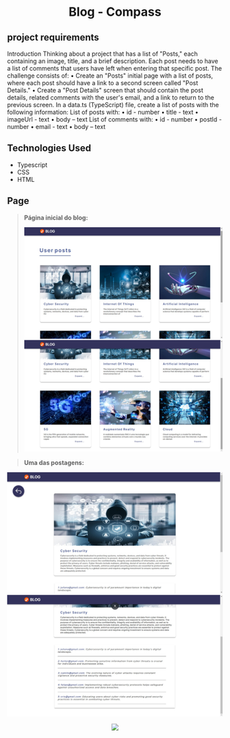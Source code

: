 <h1 align="center"> Blog - Compass </h1>

## project requirements

Introduction
Thinking about a project that has a list of "Posts," each containing an image, title, and
a brief description. Each post needs to have a list of comments that users have left
when entering that specific post.
The challenge consists of:
• Create an "Posts" initial page with a list of posts, where each post should have
a link to a second screen called "Post Details."
• Create a "Post Details" screen that should contain the post details, related
comments with the user's email, and a link to return to the previous screen.
In a data.ts (TypeScript) file, create a list of posts with the following information:
List of posts with:
• id - number
• title - text
• imageUrl - text
• body – text
List of comments with:
• id - number
• postId - number
• email - text
• body – text

## Technologies Used

- Typescript
- CSS
- HTML

## Page

> <strong> Página inicial do blog: <strong>
>
> <img src="/readme/pag1.jpg"/>
> <img src="/readme/pag2.jpg"/>

> <strong> Uma das postagens: <strong>

<img src="/readme/Pag3.jpg"/>
<img src="/readme/pag4.jpg"/>

<p align="center">
<img src="http://img.shields.io/static/v1?label=STATUS&message=FINISHED&color=GREEN&style=for-the-badge"/>
</p>
